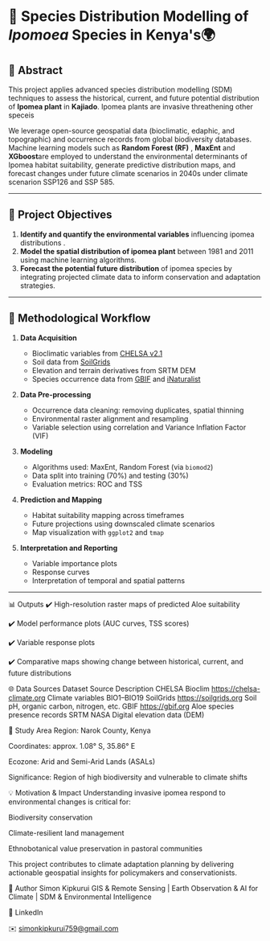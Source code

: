 # 🌿 Species Distribution Modelling of *Ipomoea* Species in Kenya's🌍
## 📘 Abstract

This project applies advanced species distribution modelling (SDM) techniques to assess the historical, current, and future potential distribution of **Ipomea plant** in **Kajiado**. Ipomea  plants are invasive threathening other speceis 

We leverage open-source geospatial data (bioclimatic, edaphic, and topographic) and occurrence records from global biodiversity databases. Machine learning models such as **Random Forest (RF)** , **MaxEnt** and **XGboost**are employed to understand the environmental determinants of Ipomea habitat suitability, generate predictive distribution maps, and forecast changes under future climate scenarios in 2040s under climate scenarion SSP126 and SSP 585.

---

## 🎯 Project Objectives

1. **Identify and quantify the environmental variables** influencing ipomea distributions .
2. **Model the spatial distribution of ipomea plant** between 1981 and 2011 using machine learning algorithms.
3. **Forecast the potential future distribution** of ipomea species by integrating projected climate data to inform conservation and adaptation strategies.

---

## 🔬 Methodological Workflow

1. **Data Acquisition**  
   - Bioclimatic variables from [CHELSA v2.1](https://chelsa-climate.org/)
   - Soil data from [SoilGrids](https://soilgrids.org/)
   - Elevation and terrain derivatives from SRTM DEM
   - Species occurrence data from [GBIF](https://www.gbif.org/) and [iNaturalist](https://www.inaturalist.org/)

2. **Data Pre-processing**  
   - Occurrence data cleaning: removing duplicates, spatial thinning
   - Environmental raster alignment and resampling
   - Variable selection using correlation and Variance Inflation Factor (VIF)

3. **Modeling**  
   - Algorithms used: MaxEnt, Random Forest (via `biomod2`)
   - Data split into training (70%) and testing (30%)
   - Evaluation metrics: ROC and  TSS

4. **Prediction and Mapping**  
   - Habitat suitability mapping across timeframes
   - Future projections using downscaled climate scenarios
   - Map visualization with `ggplot2` and `tmap`

5. **Interpretation and Reporting**  
   - Variable importance plots
   - Response curves
   - Interpretation of temporal and spatial patterns

---

📊 Outputs
✔️ High-resolution raster maps of predicted Aloe suitability

✔️ Model performance plots (AUC curves, TSS scores)

✔️ Variable response plots

✔️ Comparative maps showing change between historical, current, and future distributions


🌐 Data Sources
Dataset	Source	Description
CHELSA Bioclim	https://chelsa-climate.org	Climate variables BIO1–BIO19
SoilGrids	https://soilgrids.org	Soil pH, organic carbon, nitrogen, etc.
GBIF	https://gbif.org	Aloe species presence records
SRTM	NASA	Digital elevation data (DEM)

📍 Study Area
Region: Narok County, Kenya

Coordinates: approx. 1.08° S, 35.86° E

Ecozone: Arid and Semi-Arid Lands (ASALs)

Significance: Region of high  biodiversity and vulnerable to climate shifts

💡 Motivation & Impact
Understanding invasive ipomea  respond to environmental changes is critical for:

Biodiversity conservation

Climate-resilient land management

Ethnobotanical value preservation in pastoral communities

This project contributes to climate adaptation planning by delivering actionable geospatial insights for policymakers and conservationists.

🙋 Author
Simon Kipkurui
GIS & Remote Sensing | Earth Observation & AI for Climate | SDM & Environmental Intelligence

🔗 LinkedIn

✉️ simonkipkurui759@gmail.com



